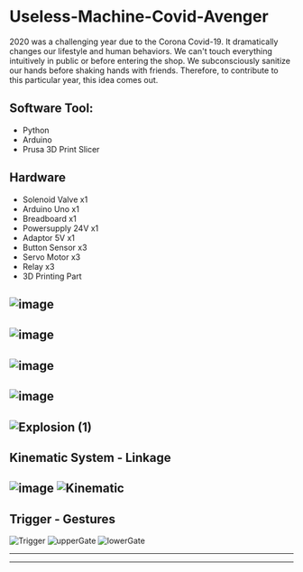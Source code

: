 # Useless-Machine-Covid-Avenger
2020 was a challenging year due to the Corona Covid-19. It dramatically changes our lifestyle and human behaviors. We can't touch everything intuitively in public or before entering the shop. We subconsciously sanitize our hands before shaking hands with friends. Therefore, to contribute to this particular year, this idea comes out.
## Software Tool: 
- Python
- Arduino 
- Prusa 3D Print Slicer

## Hardware
- Solenoid Valve x1
- Arduino Uno x1
- Breadboard x1
- Powersupply 24V x1
- Adaptor 5V x1
- Button Sensor x3
- Servo Motor x3
- Relay x3
- 3D Printing Part


![image](https://user-images.githubusercontent.com/65818525/131314900-d4615d26-acfd-4686-8262-f84dd825f5f1.png)
---
![image](https://user-images.githubusercontent.com/65818525/131315070-cd2b3393-fcda-4abc-aaae-5270c74b59e0.png)
---
![image](https://user-images.githubusercontent.com/65818525/131315143-66cc6862-a089-4fed-8f52-aaf96993253a.png)
---
![image](https://user-images.githubusercontent.com/65818525/131315182-f0a29d55-1e32-49b0-a1ac-9cff369bed4e.png)
---
![Explosion (1)](https://user-images.githubusercontent.com/65818525/131320547-bae617a5-193d-43ec-87a2-1bff1b13f673.gif) 
---
## Kinematic System - Linkage
![image](https://user-images.githubusercontent.com/65818525/131320961-20c1891b-8fdb-4083-bd29-b4db70c0cb60.png) ![Kinematic](https://user-images.githubusercontent.com/65818525/131320986-a792b837-ec5c-44c3-a2bd-0a406b768647.gif)
---
## Trigger - Gestures
![Trigger](https://user-images.githubusercontent.com/65818525/131321188-47ec0b0d-a75e-410d-8f8b-4259bdee3cf4.png)
![upperGate](https://user-images.githubusercontent.com/65818525/131321663-258974a6-b89e-4883-bf35-52bb234dbbbe.gif) ![lowerGate](https://user-images.githubusercontent.com/65818525/131321673-6c6f6804-eebd-4322-b8bb-57f174951692.gif)




---

---


